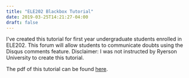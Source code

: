 ```yaml
---
title: "ELE202 Blackbox Tutorial"
date: 2019-03-25T14:21:27-04:00
draft: false
---
```

I've created this tutorial for first year undergraduate students enrolled in ELE202. This forum will allow students to communicate doubts using the Disqus comments feature. 
Disclaimer: I was not instructed by Ryerson University to create this tutorial. 

The pdf of this tutorial can be found [here](/files/tutorial.pdf).